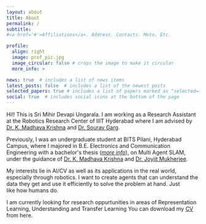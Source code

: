 ```yaml
---
layout: about
title: About
permalink: /
subtitle: 
#<a href='#'>Affiliations</a>. Address. Contacts. Moto. Etc.

profile:
  align: right
  image: prof_pic.jpg
  image_circular: false # crops the image to make it circular
  more_info: >

news: true  # includes a list of news items
latest_posts: false  # includes a list of the newest posts
selected_papers: true # includes a list of papers marked as "selected={true}"
social: true  # includes social icons at the bottom of the page
---
```


Hi!! This is Sri Mihir Devapi Ungarala. I am working as a Research Assistant at the Robotics Research Center of IIIT Hyderabad where I am advised by [Dr. K. Madhava Krishna](https://robotics.iiit.ac.in/faculty_mkrishna/) and [Dr. Sourav Garg](https://scholar.google.co.in/citations?user=oVS3HHIAAAAJ&hl=en).

Previously, I was an undergraduate student at BITS Pilani, Hyderabad Campus, where I majored in B.E. Electronics and Communication Engineering with a bachelor's thesis (_[more info](/projects/bachelors_thesis)_), on Multi Agent SLAM, under the guidance of [Dr. K. Madhava Krishna](https://robotics.iiit.ac.in/faculty_mkrishna/) and [Dr. Joyjit Mukherjee](https://universe.bits-pilani.ac.in/hyderabad/jmukherjee/Profile).

My interests lie in AI/CV as well as its applications in the real world, especially through robotics. I want to create agents that can understand the data they get and use it efficiently to solve the problem at hand. Just like how humans do. 

I am currently looking for research oppurtunities in areas of Representation Learning, Understanding and Transfer Learning You can download my [CV](../assets/pdf/SRI_MIHIR_DEVAPI_UNGARALA__CV.pdf) from here.